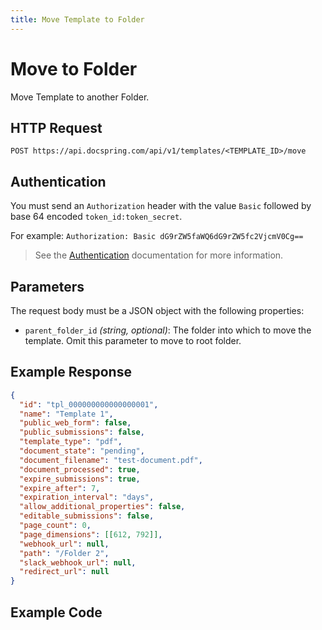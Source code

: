 ```yaml
---
title: Move Template to Folder
---
```


# Move to Folder

Move Template to another Folder.

## HTTP Request

`POST https://api.docspring.com/api/v1/templates/<TEMPLATE_ID>/move`

## Authentication

You must send an `Authorization` header with the value `Basic` followed by base 64 encoded `token_id:token_secret`.

For example: `Authorization: Basic dG9rZW5faWQ6dG9rZW5fc2VjcmV0Cg==`

> See the [Authentication](../install-api-client/authentication) documentation for more information.

## Parameters

The request body must be a JSON object with the following properties:

- `parent_folder_id` _(string, optional)_: The folder into which to move the template. Omit this parameter to move to root folder.

## Example Response

```json
{
  "id": "tpl_000000000000000001",
  "name": "Template 1",
  "public_web_form": false,
  "public_submissions": false,
  "template_type": "pdf",
  "document_state": "pending",
  "document_filename": "test-document.pdf",
  "document_processed": true,
  "expire_submissions": true,
  "expire_after": 7,
  "expiration_interval": "days",
  "allow_additional_properties": false,
  "editable_submissions": false,
  "page_count": 0,
  "page_dimensions": [[612, 792]],
  "webhook_url": null,
  "path": "/Folder 2",
  "slack_webhook_url": null,
  "redirect_url": null
}
```

## Example Code

<CodeSwitcher :languages="{javascript:'JavaScript', ruby:'Ruby', python:'Python', php:'PHP', csharp:'C#', bash:'bash'}">
<template v-slot:javascript>

```javascript
import DocSpring from "docspring";

const config = new DocSpring.Configuration();
config.apiTokenId = "API_TOKEN_ID";
config.apiTokenSecret = "API_TOKEN_SECRET";
client = new DocSpring.Client(config);

var data = {
  parent_folder_id: "fld_000000000000000002",
};

var templateId = "tpl_000000000000000001";
client.moveTemplateToFolder(templateId, data, function(
  error,
  template,
  response
) {
  if (error) {
    console.log(response.body);
    return;
  } else {
    console.log(template);
  }
});
```

</template>
<template v-slot:ruby>

```ruby
require 'docspring'

ENV['DOCSPRING_TOKEN_ID'] = "API_TOKEN_ID"
ENV['DOCSPRING_TOKEN_SECRET'] = "API_TOKEN_SECRET"

DocSpring.configure do |c|
  c.username  = ENV['DOCSPRING_TOKEN_ID']
  c.password  = ENV['DOCSPRING_TOKEN_SECRET']
end

docspring = DocSpring::Client.new

template_id = "tpl_000000000000000001"

response = docspring.move_template_to_folder(template_id,
  parent_folder_id: "fld_000000000000000002"
)
puts response
```

</template>
<template v-slot:python>

```python
import docspring

client = docspring.Client()
client.api_client.configuration.username = "API_TOKEN_ID"
client.api_client.configuration.password = "API_TOKEN_SECRET"

template_id = 'tpl_000000000000000001'
response = client.move_template_to_folder(template_id,
  {
    "parent_folder_id": "fld_000000000000000002"
  }
)

print(response)
```

</template>
<template v-slot:php>

```php
<?php
$docspring = new DocSpring\Client();
$docspring->getConfig()->setUsername('YOUR_API_TOKEN_ID');
$docspring->getConfig()->setPassword('YOUR_API_TOKEN_SECRET');

$params = new DocSpring\Model\MoveTemplateData([
  "parent_folder_id" => "fld_000000000000000002"
]);

$template_id = 'fld_000000000000000001';
$template = $docspring->moveTemplateToFolder($template_id, $params);
echo $template;
```

</template>
<template v-slot:csharp>

```csharp
using System;
using System.Diagnostics;
using DocSpring.Client.Api;
using DocSpring.Client.Client;
using DocSpring.Client.Model;

namespace Example
{
    public class DocSpringExample
    {
        public void main()
        {
          Configuration.Default.Username = "API_TOKEN_ID";
          Configuration.Default.Password = "API_TOKEN_SECRET";

          var apiInstance = new PDFApi();

          var moveTemplateData = new MoveTemplateData(
            parent_folder_id": "fld_000000000000000002"
          );

          var templateId = 'tpl_000000000000000001';
          var response = apiInstance.MoveTemplateToFolder(templateId, moveTemplateData);
          Debug.WriteLine(response);
        }
    }
}
```

</template>
<template v-slot:bash>

```bash
export API_TOKEN_ID="API_TOKEN_ID"
export API_TOKEN_SECRET="API_TOKEN_SECRET"

export TEMPLATE_ID="tpl_000000000000000001"

move_template_to_folder() {
  curl -s "https://api.docspring.com/api/v1/templates/$TEMPLATE_ID/move" \
    -u "$API_TOKEN_ID:$API_TOKEN_SECRET" \
    -H "Content-Type: application/json" \
    -X POST \
    -d '{"parent_folder_id": "fld_000000000000000002"}'
}

RESPONSE=$(move_template_to_folder)
echo $RESPONSE
```

</template>
</CodeSwitcher>
